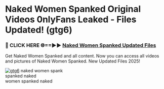 # Naked Women Spanked Original Videos 0nlyFans Leaked - Files Updated! (gtg6)

<h3>🔴 CLICK HERE 🌐==►► <a href="https://tinyurl.com/yckcrads" rel="nofollow">Naked Women Spanked Updated Files</a></h3>

Get Naked Women Spanked and all content. Now you can access all videos and pictures of Naked Women Spanked. New Updated Files 2025!

[![gtg6](https://i.imgur.com/hpKpOFt.gif)](https://tinyurl.com/yckcrads)
naked women spank<br>
spanked naked<br>
women spanked naked
